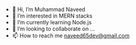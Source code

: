 - 👋 Hi, I’m Muhammad Naveed
- 👀 I’m interested in MERN stacks
- 🌱 I’m currently learning Node.js
- 💞️ I’m looking to collaborate on ...
- 📫 How to reach me naveed65dev@gmail.com

<!---
naveed-devOps/naveed-devOps is a ✨ special ✨ repository because its `README.md` (this file) appears on your GitHub profile.
You can click the Preview link to take a look at your changes.
--->
